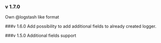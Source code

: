 ### v 1.7.0
Own @logstash like format

###v 1.6.0
Add possibility to add additional fields to already created logger.


###v 1.5.0
Additional fields support
